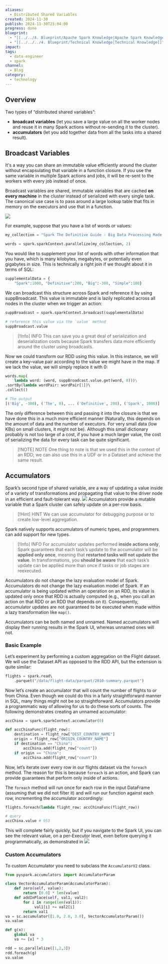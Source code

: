 ```yaml
---
aliases:
  - Distributed Shared Variables
created: 2024-11-30
publish: 2024-11-30T23:04:00
progress: done
blueprint:
  - "[[../../4. Blueprint/Apache Spark Knowledge|Apache Spark Knowledge]]"
  - "[[../../../4. Blueprint/Technical Knowledge|Technical Knowledge]]"
impact: 
tags:
  - data-engineer
  - spark
channel:
  - Blog
category:
  - technology
---
```

## Overview
Two types of “distributed shared variables”: 
- **broadcast variables** (let you save a large value on all the worker nodes and reuse it in many Spark actions without re-sending it to the cluster).
- **accumulators** (let you add together data from all the tasks into a shared result).
## Broadcast Variables
It's a way you can share an immutable value efficiently around the cluster without encapsulating that variable in a function closure.
If you use the same variable in multiple Spark actions and jobs, it will be re-sent to the workers with every job instead of once.

Broadcast variables are shared, immutable variables that are cached **on every machine** in the cluster instead of serialized with every single task.
The canonical use case is to pass around a large lookup table that fits in memory on the executors and use that in a function.

![](../../../6.%20Vault/attachments/Pasted%20image%2020241130145108.png)

For example, suppose that you have a list of words or values:
```python
my_collection = "Spark The Definitive Guide : Big Data Processing Made Simple".split(" ") 

words = spark.sparkContext.parallelize(my_collection, 2)
```

You would like to supplement your list of words with other information that you have, which is many kilobytes, megabytes, or potentially even gigabytes in size. This is technically a right join if we thought about it in terms of SQL:
```python
supplementalData = {
	"Spark":1000, "Definitive":200, "Big":-300, "Simple":100}
```

We can broadcast this structure across Spark and reference it by using suppBroadcast. This value is immutable and is lazily replicated across all nodes in the cluster when we trigger an action:
```python
suppBroadcast = spark.sparkContext.broadcast(supplementalData)

# reference this value via the `value` method
suppBroadcast.value
```

> [!Info] INFO
> This can save you a great deal of serialization and deserialization costs because Spark transfers data more efficiently around the cluster using broadcasts.

Now we could transform our RDD using this value. In this instance, we will create a key–value pair according to the value we might have in the map. If we lack the value, we will simply replace it with 0:
```python
words.map(
	lambda word: (word, suppBroadcast.value.get(word, 0)))\
.sortBy(lambda wordPair: wordPair[1])\ 
.collect()

# The output
[('Big', -300), ('The', 0), ... ('Definitive', 200), ('Spark', 1000)]
```

The only difference between this and passing it into the closure is that we have done this in a much more efficient manner (Naturally, this depends on the amount of data and the number of executors. For very small data (low KBs) on small clusters, it might not be). Although this small dictionary probably is not too large of a cost, if you have a much larger value, the cost of serializing the data for every task can be quite significant.
> [!NOTE] NOTE
> One thing to note is that we used this in the context of an RDD; we can also use this in a UDF or in a Dataset and achieve the same result.
## Accumulators
Spark’s second type of shared variable, are a way of updating a value inside of a variety of transformations and propagating that value to the driver node in an efficient and fault-tolerant way.
![](../../../6.%20Vault/attachments/Pasted%20image%2020241130145900.png)
Accumulators provide a mutable variable that a Spark cluster can safely update on a per-row basis.
> [!Hint] HINT
> We can use accumulator for debugging purpose or to create low-level aggregation.

Spark natively supports accumulators of numeric types, and programmers can add support for new types.
> [!Info] INFO
> For accumulator updates performed **inside actions only**, Spark guarantees that each task’s update to the accumulator will be **applied only once**, meaning that **restarted tasks will not update the value**.
> In transformations, you **should be aware** that each task’s update can be applied more than once if tasks or job stages are reexecuted.

Accumulators do not change the lazy evaluation model of Spark.
Accumulators do not change the lazy evaluation model of Spark. If an accumulator is being updated within an operation on an RDD, its value is updated only once that RDD is actually computed (e.g., when you call an action on that RDD or an RDD that depends on it). Consequently, accumulator updates are not guaranteed to be executed when made within a lazy transformation like `map()`.

Accumulators can be both named and unnamed. Named accumulators will display their running results in the Spark UI, whereas unnamed ones will not.
### Basic Example
Let’s experiment by performing a custom aggregation on the Flight dataset.
We will use the Dataset API as opposed to the RDD API, but the extension is quite similar:
```python
flights = spark.read\ 
	.parquet("/data/flight-data/parquet/2010-summary.parquet")
```

Now let’s create an accumulator that will count the number of flights to or from China.
Even though we could do this in a fairly straightforward manner in SQL, many things might not be so straightforward. Accumulators provide a programmatic way of allowing for us to do these sorts of counts. The following demonstrates creating an unnamed accumulator:
```python
accChina = spark.sparkContext.accumulator(0)

def accChinaFunc(flight_row): 
	destination = flight_row["DEST_COUNTRY_NAME"] 
	origin = flight_row["ORIGIN_COUNTRY_NAME"] 
	if destination == "China": 
		accChina.add(flight_row["count"]) 
	if origin == "China": 
		accChina.add(flight_row["count"])
```

Now, let’s iterate over every row in our flights dataset via the `foreach` method. The reason for this is because `foreach` is an action, and Spark can provide guarantees that perform only inside of actions.

The `foreach` method will run once for each row in the input DataFrame (assuming that we did not filter it) and will run our function against each row, incrementing the accumulator accordingly:
```python
flights.foreach(lambda flight_row: accChinaFunc(flight_row))

# query
accChina.value # 953
```

This will complete fairly quickly, but if you navigate to the Spark UI, you can see the relevant value, on a per-Executor level, even before querying it programmatically, as demonstrated in
![](../../../6.%20Vault/attachments/Pasted%20image%2020241130200201.png)
### Custom Accumulators
To custom Accumulator you need to subclass the `AccumulatorV2` class.
```python
from pyspark.accumulators import AccumulatorParam

class VectorAccumulatorParam(AccumulatorParam):
    def zero(self, value):
        return [0.0] * len(value)
    def addInPlace(self, val1, val2):
        for i in range(len(val1)):
             val1[i] += val2[i]
        return val1
va = sc.accumulator([1.0, 2.0, 3.0], VectorAccumulatorParam())
va.value

def g(x):
    global va
    va += [x] * 3

rdd = sc.parallelize([1,2,3])
rdd.foreach(g)
va.value
```
